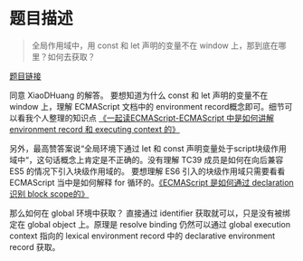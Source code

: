 # 题目描述
> 全局作用域中，用 const 和 let 声明的变量不在 window 上，那到底在哪里？如何去获取？

[题目链接](https://github.com/Advanced-Frontend/Daily-Interview-Question/issues/30)

同意 XiaoDHuang 的解答。
要想知道为什么 const 和 let 声明的变量不在 window 上，理解 ECMAScript 文档中的 environment record概念即可。细节可以看我个人整理的知识点 [《一起读ECMAScript-ECMAScript 中是如何讲解 environment record 和 executing context 的》](https://github.com/BruceYuj/front-end-interview-summary/blob/master/JavaScript/environment-record.md)

另外，最高赞答案说“全局环境下通过 let 和 const 声明变量处于script块级作用域中“，这句话概念上肯定是不正确的。没有理解 TC39 成员是如何在向后兼容 ES5 的情况下引入块级作用域的。
要想理解 ES6 引入的块级作用域只需要看看 ECMAScript 当中是如何解释 for 循环的。[《ECMAScript 是如何通过 declaration 识别 block scope的》](https://github.com/BruceYuj/front-end-interview-summary/blob/master/JavaScript/es6-block-scope.md)

那么如何在 global 环境中获取？
直接通过 identifier 获取就可以，只是没有被绑定在 global object 上。原理是 resolve binding 仍然可以通过 global execution context 指向的 lexical environment record 中的 declarative environment record 获取。
